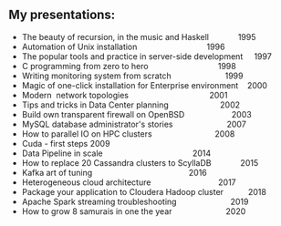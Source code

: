 My presentations:
-----------------

- The beauty of recursion, in the music and Haskell             1995
- Automation of Unix installation                               1996
- The popular tools and practice in server-side development     1997
- C programming from zero to hero                               1998
- Writing monitoring system from scratch                        1999
- Magic of one-click installation for Enterprise environment    2000
- Modern  network topologies                                    2001
- Tips and tricks in Data Center planning                       2002
- Build own transparent firewall on OpenBSD                     2003
- MySQL database administrator's stories                        2007
- How to parallel IO on HPC clusters                            2008
- Cuda - first steps                                            2009
- Data Pipeline in scale                                        2014
- How to replace 20 Cassandra clusters to ScyllaDB              2015
- Kafka art of tuning                                           2016 
- Heterogeneous cloud architecture                              2017
- Package your application to Cloudera Hadoop cluster           2018
- Apache Spark streaming troubleshooting                        2019
- How to grow 8 samurais in one the year                        2020
